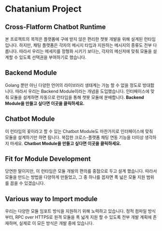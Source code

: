 # Chatanium Project
## Cross-Flatform Chatbot Runtime
본 프로젝트의 목적은 플랫폼에 구애 받지 않은 편리한 챗봇 개발을 위해 설계된 런타임입니다.
하지만, 채팅 플랫폼은 각자의 메시지 타입과 지원하는 메시지의 종류도 전부 다릅니다. 따라서 우리는 메세지를 정형화 시키기 보다는, 각자의 메신저에 맞춰 모듈을 설계할 수 있도록 선택권을 부여하기로 했습니다.
## Backend Module
Golang 뿐만 아닌 다양한 언어의 라이브러리 생태계는 가늠 할 수 없을 정도로 방대합니다.
따라서 우리는 Backend Module이라는 개념을 도입했습니다.
인터페이스에 맞춰 모듈을 설계하면 자동으로 런타임을 통해 챗봇 모듈에 분배합니다.
**Backend Module을 만들고 싶다면 이곳을 클릭하세요.**
## Chatbot Module
이 런타임의 꽃이라고 할 수 있는 Chatbot Module도 마찬가지로 인터페이스에 맞춰
모듈을 설계하기만 하면 됩니다. 복잡한 크로스-플랫폼 채팅 연동 기능을 더이상 생각하지 마세요.
**Chatbot Module을 만들고 싶다면 이곳을 클릭하세요.**
## Fit for Module Development
당연한 말이지만, 이 런타임은 모듈 개발의 편의를 중점으로 두고 설계 했습니다.
따라서 모듈을 만드는 방법을 다양하게 만들었고, 그 중 하나를 꼽자면 폭 넓은 모듈 지원 범위를 꼽을 수 있겠습니다.
## Various way to Import module
우리는 다양한 모듈 임포트 방식을 지원하기 위해 노력하고 있습니다. 정적 컴파일 방식부터, RPC over HTTPS로 원격 모듈을 폭 넓게 지원 할 수 있도록 전부 개발 계획에 존재하며, 실제로 이 모든 방식은 개발 중에 있습니다.
